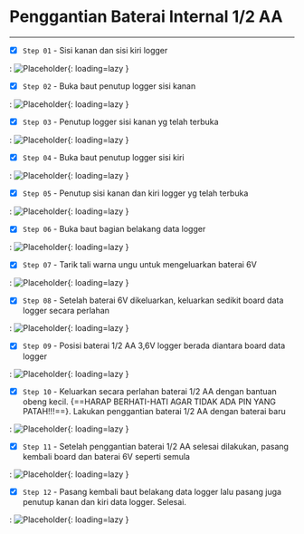 # Penggantian Baterai Internal 1/2 AA
***

- [x] `Step 01` - Sisi kanan dan sisi kiri logger

: ![Placeholder](img/battery-replacement-01.png){: loading=lazy }

- [x] `Step 02` - Buka baut penutup logger sisi kanan

: ![Placeholder](img/battery-replacement-02.png){: loading=lazy }

- [x] `Step 03` - Penutup logger sisi kanan yg telah terbuka

: ![Placeholder](img/battery-replacement-03.png){: loading=lazy }

- [x] `Step 04` - Buka baut penutup logger sisi kiri

: ![Placeholder](img/battery-replacement-04.png){: loading=lazy }

- [x] `Step 05` - Penutup sisi kanan dan kiri logger yg telah terbuka

: ![Placeholder](img/battery-replacement-05.png){: loading=lazy }

- [x] `Step 06` - Buka baut bagian belakang data logger

: ![Placeholder](img/battery-replacement-06.png){: loading=lazy }

- [x] `Step 07` - Tarik tali warna ungu untuk mengeluarkan baterai 6V

: ![Placeholder](img/battery-replacement-07.png){: loading=lazy }

- [x] `Step 08` - Setelah baterai 6V dikeluarkan, keluarkan sedikit board data logger secara perlahan

: ![Placeholder](img/battery-replacement-08.png){: loading=lazy }

- [x] `Step 09` - Posisi baterai 1/2 AA 3,6V logger berada diantara board data logger

: ![Placeholder](img/battery-replacement-09.png){: loading=lazy }

- [x] `Step 10` - Keluarkan secara perlahan baterai 1/2 AA dengan bantuan obeng kecil. {==HARAP BERHATI-HATI AGAR TIDAK ADA PIN YANG PATAH!!!==}. Lakukan penggantian baterai 1/2 AA dengan baterai baru

: ![Placeholder](img/battery-replacement-10.png){: loading=lazy }

- [x] `Step 11` - Setelah penggantian baterai 1/2 AA selesai dilakukan, pasang kembali board dan baterai 6V seperti semula

: ![Placeholder](img/battery-replacement-11.png){: loading=lazy }

- [x] `Step 12` - Pasang kembali baut belakang data logger lalu pasang juga penutup kanan dan kiri data logger. Selesai.

: ![Placeholder](img/battery-replacement-12.png){: loading=lazy }

